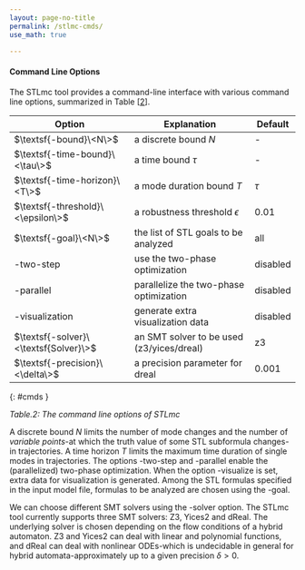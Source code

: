 ```yaml
---
layout: page-no-title
permalink: /stlmc-cmds/
use_math: true

---
```


#### Command Line Options

The STLmc tool provides a command-line interface with various command line options,
summarized in Table [[2](#cmds)].

| Option | Explanation | Default |
|-------|--------|---------|
| $\textsf{-bound}\<N\>$ | a discrete bound $N$ | - |
| $\textsf{-time-bound}\<\tau\>$ | a time bound $\tau$ | - |
| $\textsf{-time-horizon}\<T\>$ | a mode duration bound $T$ | $\tau$ |
| $\textsf{-threshold}\<\epsilon\>$ | a robustness threshold $\epsilon$ | $0.01$ |
| $\textsf{-goal}\<N\>$ | the list of STL goals to be analyzed | all |
| $\textsf{-two-step}$ | use the two-phase optimization | disabled |
| $\textsf{-parallel}$ | parallelize the two-phase optimization | disabled |
| $\textsf{-visualization}$ | generate extra visualization data | disabled |
| $\textsf{-solver}\<\textsf{Solver}\>$ | an SMT solver to be used ($\textsf{z3}$/$\textsf{yices}$/$\textsf{dreal}$) | $\textsf{z3}$ |
| $\textsf{-precision}\<\delta\>$ | a precision parameter for $\textsf{dreal}$ | $0.001$ |
{: #cmds }
<p class="center">
    <em>Table.2: The command line options of STLmc</em>
</p>

A discrete bound $N$ limits the number of mode changes and
the number of *variable points*-at which the truth value of some STL subformula changes-in trajectories.
A time horizon $T$ limits the maximum time duration of single modes in trajectories.
The options $\textsf{-two-step}$ and $\textsf{-parallel}$ enable the (parallelized) two-phase optimization.
When the option $\textsf{-visualize}$ is set, extra data for visualization is generated. 
Among the STL formulas specified in the input model file, formulas to be analyzed are chosen using the $\textsf{-goal}$.

We can choose different SMT solvers using the $\textsf{-solver}$ option.
The STLmc tool currently supports three SMT solvers: Z3, Yices2 and dReal.
The underlying solver is chosen depending on the flow conditions of a hybrid automaton.
Z3 and Yices2 can deal with linear and polynomial functions, and dReal
can deal with nonlinear ODEs-which is undecidable in general for hybrid automata-approximately up to a given precision 
$\delta > 0$.


